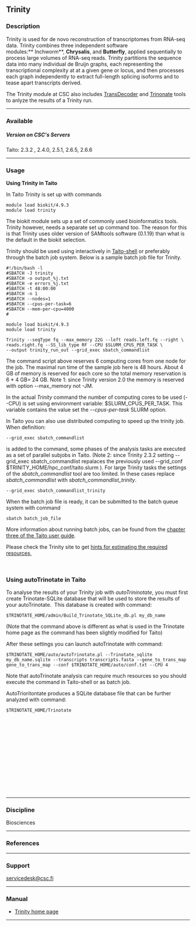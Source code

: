 ## Trinity

### Description

<span  style="text-align:  justify;">Trinity  is   used  for  de  novo
reconstruction of  transcriptomes from RNA-seq data.  Trinity combines
three    independent     software    modules:</span>** Inchworm**<span
style="text-align:               justify;">, </span>**Chrysalis**<span
style="text-align:      justify;">,      and </span>**Butterfly**<span
style="text-align: justify;">,  applied sequentially to  process large
volumes of  RNA-seq reads. Trinity  partitions the sequence  data into
many   individual   de   Bruijn    graphs,   each   representing   the
transcriptional  complexity at  at a  given  gene or  locus, and  then
processes  each graph  independently to  extract full-length  splicing
isoforms and to tease apart transcripts derived.</span>

The Trinity module at CSC also includes [TransDecoder] and [Trinonate]
tools to anlyze the results of a Trinity run.

------------------------------------------------------------------------

### Available

##### Version on CSC's Servers

  
Taito: 2.3.2 , 2.4.0, 2.5.1, 2.6.5, 2.6.6

------------------------------------------------------------------------

### Usage

**Using Trinity in Taito**

In Taito Trinity is set up with commands

    module load biokit/4.9.3
    module load trinity

The biokit module sets up a set of commonly used bioinformatics tools.
Trinity however, needs  a separate set up command too.  The reason for
this is that Trinity uses older version of SAMtools software (0.1.19)
than what is the default in the biokit selection.  
  
Trinity  should  be  used  using  interactively  in  [Taito-shell]  or
preferably through the  batch job system. Below is a  sample batch job
file for Trinity.

    #!/bin/bash -l
    #SBATCH -J trinity
    #SBATCH -o output_%j.txt
    #SBATCH -e errors_%j.txt
    #SBATCH -t 48:00:00
    #SBATCH -n 1
    #SBATCH --nodes=1  
    #SBATCH --cpus-per-task=6
    #SBATCH --mem-per-cpu=4000
    #

    module load biokit/4.9.3
    module load trinity

    Trinity --seqType fq --max_memory 22G --left reads.left.fq --right \
    reads.right.fq --SS_lib_type RF --CPU $SLURM_CPUS_PER_TASK \
    --output trinity_run_out --grid_exec sbatch_commandlist

The command script above reserves 6  computing cores from one node for
the  job.  The  maximal  run  time  of  the  sample  job  here  is  48
hours. About  4 GB of  memory is reserved for  each core so  the total
memory reservation is 6 \* 4  GB= 24 GB. Note 1: since Trinity version
2.0 the memory is
reserved with option --max\_memory not -JM.  
  
In the  actual *Trinity* command the number  of computing cores  to be
used     (--CPU)     is     set    using     environment     variable:
$SLURM\_CPUS\_PER\_TASK. This
variable contains the value set the *--cpus-per-task* SLURM option.  
  
In  Taito you  can  also use  distributed computing  to  speed up  the
trinity job. When definition:

    --grid_exec sbatch_commandlist

is  added to  the  command,  some phases  of  the  analysis tasks  are
executed as a set of parallel subjobs in Taito. (Note 2: since Trinity
2.3.2   setting   --grid\_exec   sbatch\_commandlist   repalaces   the
previously   used  --grid\_conf   $TRINITY\_HOME/hpc\_conf/taito.slurm
). For large  Trinity tasks the settings  of the *sbatch\_commandlist*
tool  are too  limited. In  these cases  replace *sbatch\_commandlist*
with *sbatch\_commandlist\_trinity*.

    --grid_exec sbatch_commandlist_trinity

When the  batch job file  is ready, it can  be submitted to  the batch
queue system with command

    sbatch batch_job_file

More  information  about  running  batch   jobs,  can  be  found  from
the [chapter three of the Taito user guide].

Please  check  the Trinity  site  to  get  [hints for  estimating  the
required resources,]

 

### Using autoTrinotate in Taito

To analyse the results of your Trinity job with *autoTrininotate*, you
must first create Trinotate-SQLite database that will be used to store
the  results of  your autoTrinotate.   This database  is created  with
command:

    $TRINOTATE_HOME/admin/Build_Trinotate_SQLite_db.pl my_db_name

(Note  that the  command above  is different  as what  is used  in the
Trinotate  home page  as the  command has  been slightly  modified for
Taito)

After these  settings you can launch  autoTrinotate with command:<span
id="cke_bm_880E" style="display: none;"> </span>

    $TRINOTATE_HOME/auto/autoTrinotate.pl --Trinotate_sqlite my_db_name.sqlite --transcripts transcripts.fasta --gene_to_trans_map gene_to_trans_map --conf $TRINOTATE_HOME/auto/conf.txt --CPU 4

Note that  autoTrinotate analysis  can require  much resources  so you
should execute the command in Taito-shell or as batch job.

AutoTrioritontate produces a SQLite database  file that can be further
analyzed with command:

    $TRINOTATE_HOME/Trinotate

 

 

 

 

 

 

 

------------------------------------------------------------------------

### Discipline

Biosciences  

------------------------------------------------------------------------

### References

------------------------------------------------------------------------

### Support

servicedesk@csc.fi

------------------------------------------------------------------------

### Manual

-   [Trinity home page]

------------------------------------------------------------------------

  [TransDecoder]: https://transdecoder.github.io/
  [Trinonate]: https://trinotate.github.io/
  [Taito-shell]: https://research.csc.fi/taito-shell-user-guide
  [chapter three of the Taito user guide]: https://research.csc.fi/taito-batch-jobs
  [hints for estimating the required resources,]: https://github.com/trinityrnaseq/trinityrnaseq/wiki/Trinity-Computing-Requirements
  [Trinity home page]: http://trinityrnaseq.github.io/
